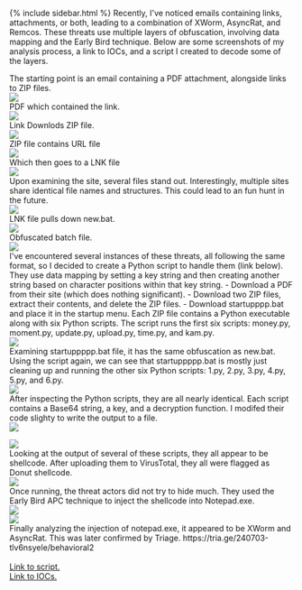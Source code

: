 {% include sidebar.html %}
Recently, I've noticed emails containing links, attachments, or both, leading to a combination of XWorm, AsyncRat, and Remcos. These threats use multiple layers of obfuscation, involving data mapping and the Early Bird technique. Below are some screenshots of my analysis process, a link to IOCs, and a script I created to decode some of the layers.


The starting point is an email containing a PDF attachment, alongside links to ZIP files.
<br>
<a href="Screenshots/XA1.png"> 
<img src="Screenshots/XA1.png">
</a>
<br>
PDF which contained the link.
<br>
<a href="Screenshots/XA2.png"> 
<img src="Screenshots/XA2.png">
</a>
<br>
Link Downlods ZIP file.
<br>
<a href="Screenshots/XA2_1.png"> 
<img src="Screenshots/XA2_1.png">
</a>
<br>
ZIP file contains URL file
<br>
<a href="Screenshots/XA4.png"> 
<img src="Screenshots/XA4.png">
</a>
<br>
Which then goes to a LNK file
<br>
<a href="Screenshots/XA5.png"> 
<img src="Screenshots/XA5.png">
</a>
<br>
Upon examining the site, several files stand out. Interestingly, multiple sites share identical file names and structures. This could lead to an fun hunt in the future.
<br>
<a href="Screenshots/XA6.png"> 
<img src="Screenshots/XA6.png">
</a>
<br>
LNK file pulls down new.bat.
<br>
<a href="Screenshots/XA6_.png"> 
<img src="Screenshots/XA6_.png">
</a>
<br>
Obfuscated batch file. 
<br>
<a href="Screenshots/XA7.png"> 
<img src="Screenshots/XA7.png">
</a>
<br>
I've encountered several instances of these threats, all following the same format, so I decided to create a Python script to handle them (link below). They use data mapping by setting a key string and then creating another string based on character positions within that key string.
    - Download a PDF from their site (which does nothing significant).
    - Download two ZIP files, extract their contents, and delete the ZIP files.
    - Download startupppp.bat and place it in the startup menu.
Each ZIP file contains a Python executable along with six Python scripts. The script runs the first six scripts: money.py, moment.py, update.py, upload.py, time.py, and kam.py.
<br>
<a href="Screenshots/XA8.png"> 
<img src="Screenshots/XA8.png">
</a>
<br>
Examining startuppppp.bat file, it has the same obfuscation as new.bat. Using the script again, we can see that startuppppp.bat is mostly just cleaning up and running the other six Python scripts: 1.py, 2.py, 3.py, 4.py, 5.py, and 6.py.
<br>
<a href="Screenshots/XA9.png"> 
<img src="Screenshots/XA9.png">
</a>
<br>
After inspecting the Python scripts, they are all nearly identical. Each script contains a Base64 string, a key, and a decryption function.
I modifed their code slighty to write the output to a file.
<br>
<a href="Screenshots/XA10_.png"> 
<img src="Screenshots/XA10_.png">
</a>
<br>

<a href="Screenshots/XA11.png"> 
<img src="Screenshots/XA11.png">
</a>
<br>
Looking at the output of several of these scripts, they all appear to be shellcode. After uploading them to VirusTotal, they all were flagged as Donut shellcode.
<br>
<a href="Screenshots/XA12.png"> 
<img src="Screenshots/XA12.png">
</a>
<br>
Once running, the threat actors did not try to hide much. They used the Early Bird APC technique to inject the shellcode into Notepad.exe.
<br>
<a href="Screenshots/XA10.png"> 
<img src="Screenshots/XA10.png">
</a>
<br>
<a href="Screenshots/XA13.png"> 
<img src="Screenshots/XA13.png">
</a>
<br>
Finally analyzing the injection of notepad.exe, it appeared to be XWorm and AsyncRat. This was later confirmed by Triage. https://tria.ge/240703-tlv6nsyele/behavioral2

<br>
<br>
<a href="https://github.com/mcsx03/mcsx03.github.io/blob/main/IOCs/2024_07_03_Xworm_AsyncRat">Link to script.</a>
<br>
<a href="https://github.com/mcsx03/mcsx03.github.io/blob/main/Scripts/BatchDecode.py">Link to IOCs.</a>
<br>
